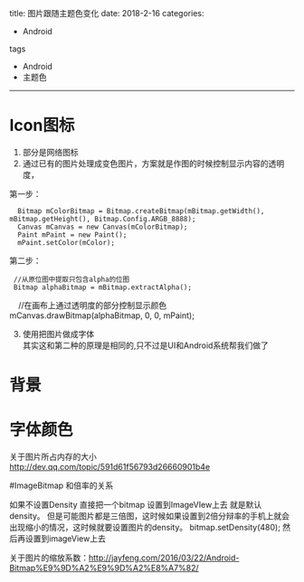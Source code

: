 title: 图片跟随主题色变化
date: 2018-2-16
categories:
- Android
   
tags   
- Android
- 主题色

---

# Icon图标
1. 部分是网络图标
2. 通过已有的图片处理成变色图片，方案就是作图的时候控制显示内容的透明度，   

第一步：

      Bitmap mColorBitmap = Bitmap.createBitmap(mBitmap.getWidth(), mBitmap.getHeight(), Bitmap.Config.ARGB_8888);
      Canvas mCanvas = new Canvas(mColorBitmap);
      Paint mPaint = new Paint();
      mPaint.setColor(mColor);  
      
第二步：
    
     //从原位图中提取只包含alpha的位图
     Bitmap alphaBitmap = mBitmap.extractAlpha();
     //在画布上通过透明度的部分控制显示颜色
     mCanvas.drawBitmap(alphaBitmap, 0, 0, mPaint);
    
3. 使用把图片做成字体  
其实这和第二种的原理是相同的,只不过是UI和Android系统帮我们做了 


# 背景

# 字体颜色


关于图片所占内存的大小  http://dev.qq.com/topic/591d61f56793d26660901b4e


#ImageBitmap 和倍率的关系

如果不设置Density  直接把一个bitmap 设置到ImageVIew上去 就是默认density。
但是可能图片都是三倍图，这时候如果设置到2倍分辩率的手机上就会出现缩小的情况，这时候就要设置图片的density。
bitmap.setDensity(480);
然后再设置到imageView上去

关于图片的缩放系数：http://jayfeng.com/2016/03/22/Android-Bitmap%E9%9D%A2%E9%9D%A2%E8%A7%82/



